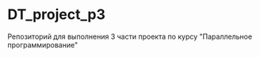 # DT_project_p3
Репозиторий для выполнения 3 части проекта по курсу "Параллельное программирование"
